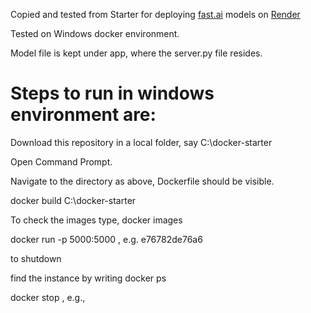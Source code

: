 Copied and tested from Starter for deploying [fast.ai](https://www.fast.ai) models on [Render](https://render.com)

Tested on Windows docker environment.

Model file is kept under app, where the server.py file resides.


# Steps to run in windows environment are:

Download this repository in a local folder, say C:\docker-starter

Open Command Prompt.

Navigate to the directory as above, Dockerfile should be visible.

docker build C:\docker-starter

To check the images type, docker images

docker run  -p 5000:5000 <image-name-you-want-to-run>, e.g. e76782de76a6
  
to shutdown

find the instance by writing docker ps

docker stop <instance-name>, e.g., 
